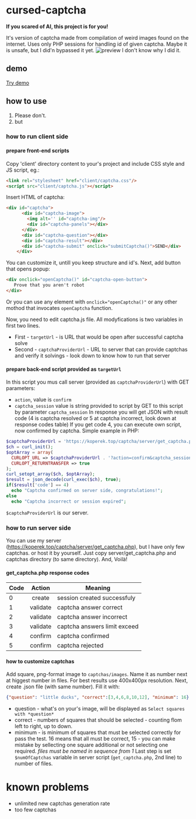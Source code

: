 # cursed-captcha
**If you scared of AI, this project is for you!**

It's version of captcha made from compilation of weird images found on the internet. Uses only PHP sessions for handling id of given captcha. Maybe it is unsafe, but I did'n bypassed it yet.
![preview](https://koperek.top/captcha/captcha.png)
I don't know why I did it.

## demo
[Try demo](https://koperek.top/captcha/example.html)

## how to use
1. Please don't.
2. but

### how to run client side
#### prepare front-end scripts
Copy 'client' directory content to your's project and include CSS style and JS script, eg.:
```html
<link rel="stylesheet" href="client/captcha.css"/>
<script src="client/captcha.js"></script>
```
Insert HTML of captcha:
```html
<div id="captcha">
      <div id="captcha-image">
        <img alt='' id="captcha-img"/>
        <div id="captcha-panels"></div>
      </div>
      <div id="captcha-question"></div>
      <div id="captcha-result"></div>
      <div id="captcha-submit" onclick="submitCaptcha()">SEND</div>
    </div>
```
 You can customize it, untill you keep structure and id's.
 Next, add button that opens popup:
 ```html
 <div onclick="openCaptcha()" id="captcha-open-button">
    Prove that you aren't robot
 </div>
```
Or you can use any element with `onclick="openCaptcha()"` or any other mothod that invocates `openCaptcha` function.

Now, you need to edit captcha.js file. All modyfications is two variables in first two lines.
* First - `targetUrl` - is URL that would be open after successful captcha solve
* Second - `captchaProviderUrl` - URL to server that can provide captchas and verify it solvings - look down to know how to run that server

#### prepare back-end script provided as `targetUrl`
In this script you mus call server (provided as `captchaProviderUrl`) with GET parameters:
- `action`, value is `confirm`
- `captcha_session` value is string provided to script by GET to this script by parameter `captcha_session`
In response you will get JSON with result code (4 is captcha resolved or 5 at captcha incorrect, look down at response codes table)
If you get code 4, you can execute own script, now confirmed by captcha. Simple example in PHP:
```php
$captchaProviderUrl = 'https://koperek.top/captcha/server/get_captcha.php';
$ch = curl_init();
$optArray = array(
  CURLOPT_URL => $captchaProviderUrl . '?action=confirm&captcha_session=' . $_GET['captcha_session'],
  CURLOPT_RETURNTRANSFER => true
);
curl_setopt_array($ch, $optArray);
$result = json_decode(curl_exec($ch), true);
if($result['code'] == 4)
  echo "Captcha confirmed on server side, congratulations!";
else
  echo "Captcha incorrect or session expired";
```
`$captchaProviderUrl` is our server.

### how to run server side
You can use my server (https://koperek.top/captcha/server/get_captcha.php), but I have only few captchas.
or host it by yourself. Just copy server/get_captcha.php and captchas directory (to same directory). And, Voilà!
#### get_captcha.php response codes
|Code|Action|Meaning|
|----|:----:|-------|
|0|create|session created successfuly|
|1|validate|captcha answer correct|
|2|validate|captcha answer incorrect|
|3|validate|captcha answers limit exceed|
|4|confirm|captcha confirmed|
|5|confirm|captcha rejected|

#### how to customize captchas
Add square, png-format image to `captchas/images`. Name it as number next at higgest number in files. For best results use 400x400px resolution. Next, create .json file (with same number). Fill it with:
```json
{"question": "little ducks", "correct":[3,4,6,8,10,12], "minimum": 16}
```
* question - what's on your's image, will be displayed as `Select squares with *question*`
* correct - numbers of squares that should be selected - counting flom left to right, up to down.
* minimum - is minimum of squares that must be selected correctly for pass the test. 16 means that all must be correct, 15 - you can make mistake by sellecting one square additional or not selecting one required.
*files must be named in sequence from 1*
Last step is set `$numOfCaptchas` variable in server script (`get_captcha.php`, 2nd line) to number of files.

# known problems
* unlimited new captchas generation rate
* too few captchas
